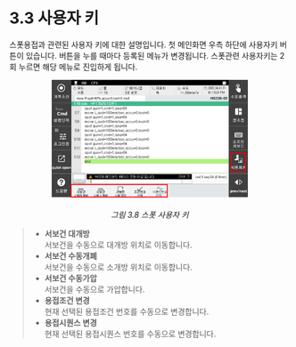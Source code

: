 # 3.3 사용자 키

스폿용접과 관련된 사용자 키에 대한 설명입니다. 첫 메인화면 우측 하단에 사용자키 버튼이 있습니다. 버튼을 누를 때마다 등록된 메뉴가 변경됩니다. 스폿관련 사용자키는 2회 누르면 해당 메뉴로 진입하게 됩니다.


<p align="center">
 <img src="../.gitbook/assets/image (33).png" width="70%"></img>
 <em><p align="center">그림 3.8 스폿 사용자 키</p></em>
</p>


>*   **서보건 대개방**  
>    서보건을 수동으로 대개방 위치로 이동합니다.
>*   **서보건 수동개폐**  
>    서보건을 수동으로 소개방 위치로 이동합니다.
>*   **서보건 수동가압**  
>    서보건을 수동으로 가압합니다.
>*   **용접조건 변경**  
>    현재 선택된 용접조건 번호를 수동으로 변경합니다.
>*   **용접시퀀스 변경**  
>    현재 선택된 용접시퀀스 번호를 수동으로 변경합니다.
